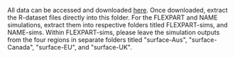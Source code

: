 All data can be accessed and downloaded [here](https://hpc.niasra.uow.edu.au/ckan/dataset/r-data-lpdm-emulation). Once downloaded, extract the R-dataset files directly into this folder. For the FLEXPART and NAME simulations, extract them into respective folders titled FLEXPART-sims, and NAME-sims. Within FLEXPART-sims, please leave the simulation outputs from the four regions in separate folders titled "surface-Aus", "surface-Canada", "surface-EU", and "surface-UK". 
